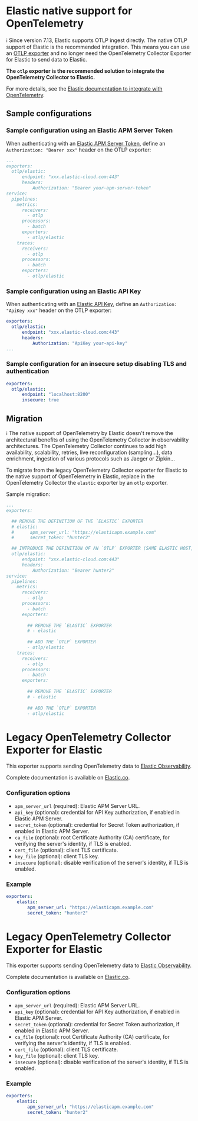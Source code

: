 # Elastic native support for OpenTelemetry

ℹ️ Since version 7.13, Elastic supports OTLP ingest directly. The native OTLP support of Elastic is the recommended integration. This means you can use an [OTLP exporter](https://github.com/open-telemetry/opentelemetry-collector/tree/main/exporter/otlpexporter) and no longer need the OpenTelemetry Collector Exporter for Elastic to send data to Elastic.

**The `otlp` exporter is the recommended solution to integrate the OpenTelemetry Collector to Elastic.**

For more details, see the [Elastic documentation to integrate with OpenTelemetry](https://www.elastic.co/guide/en/apm/get-started/current/open-telemetry-elastic.html).

## Sample configurations

### Sample configuration using an Elastic APM Server Token

When authenticating with an [Elastic APM Server Token](https://www.elastic.co/guide/en/apm/server/current/secret-token.html), define an `Authorization: "Bearer xxx"` header on the OTLP exporter:

```yaml
...
exporters:
  otlp/elastic:
      endpoint: "xxx.elastic-cloud.com:443"
      headers:
          Authorization: "Bearer your-apm-server-token"
service:
  pipelines:
    metrics:
      receivers:
        - otlp
      processors:
        - batch
      exporters:
        - otlp/elastic
    traces:
      receivers:
        - otlp
      processors:
        - batch
      exporters:
        - otlp/elastic
```

### Sample configuration using an Elastic API Key

When authenticating with an [Elastic API Key](https://www.elastic.co/guide/en/apm/server/current/api-key.html), define an `Authorization: "ApiKey xxx"` header on the OTLP exporter:

```yaml
exporters:
  otlp/elastic:
      endpoint: "xxx.elastic-cloud.com:443"
      headers:
          Authorization: "ApiKey your-api-key"
...
```

### Sample configuration for an insecure setup disabling TLS and authentication

```yaml
exporters:
  otlp/elastic:
      endpoint: "localhost:8200"
      insecure: true
```

## Migration

ℹ️ The native support of OpenTelemetry by Elastic doesn't remove the architectural benefits of using the OpenTelemetry Collector in observability architectures.
The OpenTelemetry Collector continues to add high availability, scalability, retries, live reconfiguration (sampling...), data enrichment, ingestion of various protocols such as Jaeger or Zipkin...

To migrate from the legacy OpenTelemetry Collector exporter for Elastic to the native support of OpenTelemetry in Elastic, replace in the OpenTelemetry Collector the `elastic` exporter by an `otlp` exporter.

Sample migration:

```yaml
...
exporters:

  ## REMOVE THE DEFINITION OF THE `ELASTIC` EXPORTER
  # elastic:
  #      apm_server_url: "https://elasticapm.example.com"
  #      secret_token: "hunter2"

  ## INTRODUCE THE DEFINITION OF AN `OTLP` EXPORTER (SAME ELASTIC HOST, SAME AUTHENTICATION TOKEN OR KEY, DON'T FORGET TO SPECIFY THE LISTEN PORT)
  otlp/elastic:
      endpoint: "xxx.elastic-cloud.com:443"
      headers:
          Authorization: "Bearer hunter2"
service:
  pipelines:
    metrics:
      receivers:
        - otlp
      processors:
        - batch
      exporters:
      
        ## REMOVE THE `ELASTIC` EXPORTER
        # - elastic
        
        ## ADD THE `OTLP` EXPORTER
        - otlp/elastic
    traces:
      receivers:
        - otlp
      processors:
        - batch
      exporters:
      
        ## REMOVE THE `ELASTIC` EXPORTER
        # - elastic
        
        ## ADD THE `OTLP` EXPORTER
        - otlp/elastic
```


# Legacy OpenTelemetry Collector Exporter for Elastic


This exporter supports sending OpenTelemetry data to [Elastic Observability](https://www.elastic.co/observability).

Complete documentation is available on [Elastic.co](https://www.elastic.co/guide/en/apm/get-started/current/open-telemetry-elastic.html).

### Configuration options

- `apm_server_url` (required): Elastic APM Server URL.
- `api_key` (optional): credential for API Key authorization, if enabled in Elastic APM Server.
- `secret_token` (optional): credential for Secret Token authorization, if enabled in Elastic APM Server.
- `ca_file` (optional): root Certificate Authority (CA) certificate, for verifying the server's identity, if TLS is enabled.
- `cert_file` (optional): client TLS certificate.
- `key_file` (optional): client TLS key.
- `insecure` (optional): disable verification of the server's identity, if TLS is enabled.

### Example

```yaml
exporters:
    elastic:
        apm_server_url: "https://elasticapm.example.com"
        secret_token: "hunter2"
```

# Legacy OpenTelemetry Collector Exporter for Elastic


This exporter supports sending OpenTelemetry data to [Elastic Observability](https://www.elastic.co/observability).

Complete documentation is available on [Elastic.co](https://www.elastic.co/guide/en/apm/get-started/current/open-telemetry-elastic.html).

### Configuration options

- `apm_server_url` (required): Elastic APM Server URL.
- `api_key` (optional): credential for API Key authorization, if enabled in Elastic APM Server.
- `secret_token` (optional): credential for Secret Token authorization, if enabled in Elastic APM Server.
- `ca_file` (optional): root Certificate Authority (CA) certificate, for verifying the server's identity, if TLS is enabled.
- `cert_file` (optional): client TLS certificate.
- `key_file` (optional): client TLS key.
- `insecure` (optional): disable verification of the server's identity, if TLS is enabled.

### Example

```yaml
exporters:
    elastic:
        apm_server_url: "https://elasticapm.example.com"
        secret_token: "hunter2"
```
